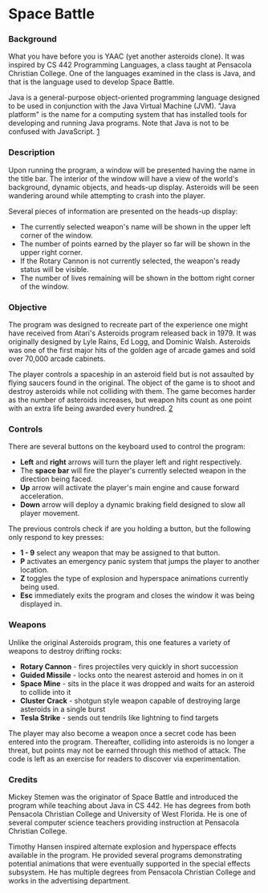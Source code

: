 # Space Battle #

### Background ###

What you have before you is YAAC (yet another asteroids clone). It was inspired by CS 442 Programming Languages, a class taught at Pensacola Christian College. One of the languages examined in the class is Java, and that is the language used to develop Space Battle.

Java is a general-purpose object-oriented programming language designed to be used in conjunction with the Java Virtual Machine (JVM). "Java platform" is the name for a computing system that has installed tools for developing and running Java programs. Note that Java is not to be confused with JavaScript. [1]

### Description ###

Upon running the program, a window will be presented having the name in the title bar. The interior of the window will have a view of the world's background, dynamic objects, and heads-up display. Asteroids will be seen wandering around while attempting to crash into the player.

Several pieces of information are presented on the heads-up display:

* The currently selected weapon's name will be shown in the upper left corner of the window.
* The number of points earned by the player so far will be shown in the upper right corner.
* If the Rotary Cannon is not currently selected, the weapon's ready status will be visible.
* The number of lives remaining will be shown in the bottom right corner of the window.

### Objective ###

The program was designed to recreate part of the experience one might have received from Atari's Asteroids program released back in 1979. It was originally designed by Lyle Rains, Ed Logg, and Dominic Walsh. Asteroids was one of the first major hits of the golden age of arcade games and sold over 70,000 arcade cabinets.

The player controls a spaceship in an asteroid field but is not assaulted by flying saucers found in the original. The object of the game is to shoot and destroy asteroids while not colliding with them. The game becomes harder as the number of asteroids increases, but weapon hits count as one point with an extra life being awarded every hundred. [2]

### Controls ###

There are several buttons on the keyboard used to control the program:

* **Left** and **right** arrows will turn the player left and right respectively.
* The **space bar** will fire the player's currently selected weapon in the direction being faced.
* **Up** arrow will activate the player's main engine and cause forward acceleration.
* **Down** arrow will deploy a dynamic braking field designed to slow all player movement.

The previous controls check if are you holding a button, but the following only respond to key presses:

* **1 - 9** select any weapon that may be assigned to that button.
* **P** activates an emergency panic system that jumps the player to another location.
* **Z** toggles the type of explosion and hyperspace animations currently being used.
* **Esc** immediately exits the program and closes the window it was being displayed in.

### Weapons ###

Unlike the original Asteroids program, this one features a variety of weapons to destroy drifting rocks:

* **Rotary Cannon** - fires projectiles very quickly in short succession
* **Guided Missile** - locks onto the nearest asteroid and homes in on it
* **Space Mine** - sits in the place it was dropped and waits for an asteroid to collide into it
* **Cluster Crack** - shotgun style weapon capable of destroying large asteroids in a single burst
* **Tesla Strike** - sends out tendrils like lightning to find targets

The player may also become a weapon once a secret code has been entered into the program. Thereafter, colliding into asteroids is no longer a threat, but points may not be earned through this method of attack. The code is left as an exercise for readers to discover via experimentation.

### Credits ###

Mickey Stemen was the originator of Space Battle and introduced the program while teaching about Java in CS 442. He has degrees from both Pensacola Christian College and University of West Florida. He is one of several computer science teachers providing instruction at Pensacola Christian College.

Timothy Hansen inspired alternate explosion and hyperspace effects available in the program. He provided several programs demonstrating potential animations that were eventually supported in the special effects subsystem. He has multiple degrees from Pensacola Christian College and works in the advertising department.


  [1]: http://stackoverflow.com/tags/java/info
  [2]: https://en.wikipedia.org/wiki/Asteroids_(video_game)